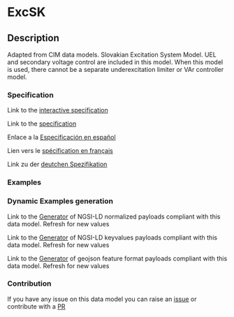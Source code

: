# ExcSK

## Description 

Adapted from CIM data models. Slovakian Excitation System Model.  UEL and secondary voltage control are included in this model. When this model is used, there cannot be a separate underexcitation limiter or VAr controller model.
### Specification

Link to the [interactive specification](https://swagger.lab.fiware.org/?url=https://smart-data-models.github.io/dataModel.EnergyCIM/ExcSK/swagger.yaml)

Link to the [specification](https://smart-data-models.github.io/dataModel.EnergyCIM/ExcSK/doc/spec.md)

Enlace a la [Especificación en español](https://smart-data-models.github.io/dataModel.EnergyCIM/ExcSK/doc/spec_ES.md)

Lien vers le [spécification en français](https://smart-data-models.github.io/dataModel.EnergyCIM/ExcSK/doc/spec_FR.md)

Link zu der [deutchen Spezifikation](https://smart-data-models.github.io/dataModel.EnergyCIM/ExcSK/doc/spec_DE.md)
### Examples
### Dynamic Examples generation

Link to the [Generator](https://smartdatamodels.org/extra/ngsi-ld_generator_v0.92.php?schemaUrl=https://raw.githubusercontent.com/smart-data-models/dataModel.EnergyCIM/master/ExcSK/schema.json&email=info@smartdatamodels.org) of NGSI-LD normalized payloads compliant with this data model. Refresh for new values

Link to the [Generator](https://smartdatamodels.org/extra/ngsi-ld_generator_keyvalues_v0.92.php?schemaUrl=https://raw.githubusercontent.com/smart-data-models/dataModel.EnergyCIM/master/ExcSK/schema.json&email=info@smartdatamodels.org) of NGSI-LD keyvalues payloads compliant with this data model. Refresh for new values

Link to the [Generator](https://smartdatamodels.org/extra/geojson_features_generator_v1.0.php?schemaUrl=https://raw.githubusercontent.com/smart-data-models/dataModel.EnergyCIM/master/ExcSK/schema.json&email=info@smartdatamodels.org) of geojson feature format payloads compliant with this data model. Refresh for new values
### Contribution

 If you have any issue on this data model you can raise an [issue](https://github.com/smart-data-models/dataModel.EnergyCIM/issues)  or contribute with a [PR](https://github.com/smart-data-models/dataModel.EnergyCIM/pulls)